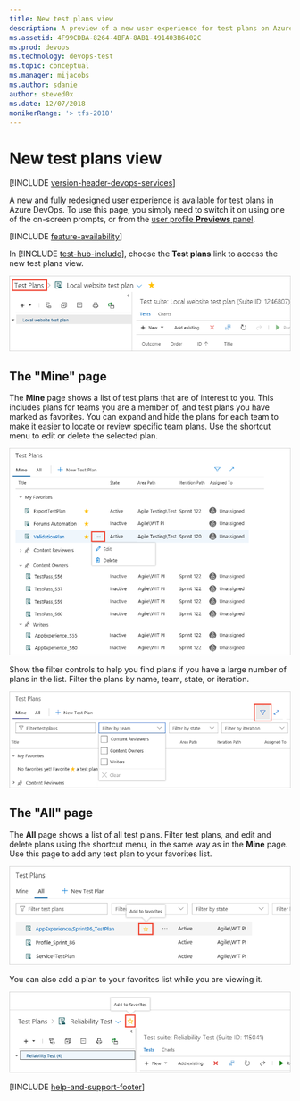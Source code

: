 ```yaml
---
title: New test plans view
description: A preview of a new user experience for test plans on Azure DevOps
ms.assetid: 4F99CDBA-8264-4BFA-8AB1-491403B6402C
ms.prod: devops
ms.technology: devops-test
ms.topic: conceptual
ms.manager: mijacobs
ms.author: sdanie
author: steved0x
ms.date: 12/07/2018
monikerRange: '> tfs-2018'
---
```


# New test plans view

[!INCLUDE [version-header-devops-services](../includes/version-header-devops-services.md)] 

A new and fully redesigned user experience is available for test plans in Azure DevOps.
To use this page, you simply need to switch it on using one of the on-screen prompts,
or from the [user profile **Previews** panel](../../project/navigation/preview-features.md#enable-features-for-your-use).

[!INCLUDE [feature-availability](../includes/feature-availability.md)] 

In [!INCLUDE [test-hub-include](../includes/test-hub-include.md)], choose the **Test plans** link to access the new test plans view.

![Opening the test plans view](media/1.png)

## The "Mine" page

The **Mine** page shows a list of test plans that are of interest to you.
This includes plans for teams you are a member of, and test plans you have marked as favorites.
You can expand and hide the plans for each team to make it easier to locate or review specific team plans.
Use the shortcut menu to edit or delete the selected plan.

![Editing or deleting a test plan](media/2.png)

Show the filter controls to help you find plans if you have a large number of plans in the list.
Filter the plans by name, team, state, or iteration. 

![Filtering the lits of test plans](media/3.png)


## The "All" page

The **All** page shows a list of all test plans.
Filter test plans, and edit and delete plans using the shortcut menu, in the same way as in the **Mine** page.
Use this page to add any test plan to your favorites list. 

![The All list of test plans](media/4.png)

You can also add a plan to your favorites list while you are viewing it.

![Adding a plan to your favorites list](media/5.png)


[!INCLUDE [help-and-support-footer](../includes/help-and-support-footer.md)] 
